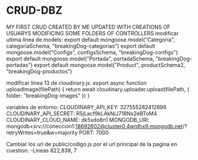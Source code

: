 # CRUD-DBZ
MY FIRST CRUD CREATED BY ME UPDATED WITH CREATIONS OF USUARYS MODIFICING SOME FOLDERS OF CONTROLLERS
modificar ultima linea de models:
	export default mongoose.model("Categoria", categoriaSchema, "breakingDog-categorias")
	export default mongoose.model("Configs", configsSchema, "breakingDog-configs")
	export default mongoose.model("Portada", portadaSchema, "breakingDog-portadas")
	export default mongoose.model("Product", productSchema2, "breakingDog-productos")

modificar linea 13 de cloudinary.js:
	export async function uploadImage(filePath) {
    return await cloudinary.uploader.upload(filePath, {
        folder: "breakingDog-images"
      })
}

variables de entorno:
	CLOUDINARY_API_KEY: 327555282412898
	CLOUDINARY_API_SECRET: R5jLacf9kLAkNiJ718Ns2eBToM4
	CLOUDINARY_CLOUD_NAME: dk5xdo8n1
	MONGODB_URI: mongodb+srv://coneccion1:18692602@cluster0.4wrdhx9.mongodb.net/?retryWrites=true&w=majority
	PORT: 7000
  
  Cambiar los url de public/codigo.js por el url principal de la pagina en cuestion:
  -Lineas 822,838, 7
